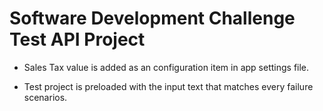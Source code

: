 # Software Development Challenge Test API Project

* Sales Tax value is added as an configuration item in app settings file.

* Test project is preloaded with the input text that matches every failure scenarios.

